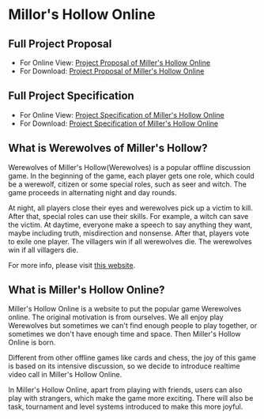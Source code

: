 # Millor's Hollow Online

## Full Project Proposal

- For Online View: [Project Proposal of Miller's Hollow Online](https://github.com/TeamWerewolf/project-proposal/blob/master/project_proposal.pdf)
- For Download: [Project Proposal of Miller's Hollow Online](https://github.com/TeamWerewolf/project-proposal/raw/master/project_proposal.pdf)

## Full Project Specification

- For Online View: [Project Specification of Miller's Hollow Online](https://github.com/TeamWerewolf/project-specification/blob/master/project_specification.pdf)
- For Download: [Project Specification of Miller's Hollow Online](https://github.com/TeamWerewolf/project-specification/raw/master/project_specification.pdf)

## What is Werewolves of Miller's Hollow?
Werewolves of Miller's Hollow(Werewolves) is a popular offline discussion game. In the beginning of the game, each player gets one role, which could be a werewolf, citizen or some special roles, such as seer and witch. The game proceeds in alternating night and day rounds.

At night, all players close their eyes and werewolves pick up a victim to kill. After that, special roles can use their skills. For example, a witch can save the victim. At daytime, everyone make a speech to say anything they want, maybe including truth, misdirection and nonsense. After that, players vote to exile one player. The villagers win if all werewolves die. The werewolves win if all villagers die.

For more info, please visit [this website](http://www.playful-pedagogy.org/the-werewolves-of-millers-hollow.html).

## What is Miller's Hollow Online?
Miller's Hollow Online is a website to put the popular game Werewolves online. The original motivation is from ourselves. We all enjoy play Werewolves but sometimes we can't find enough people to play together, or sometimes we don't have enough time and space. Then Miller's Hollow Online is born.

Different from other offline games like cards and chess, the joy of this game is based on its intensive discussion, so we decide to introduce realtime video call in Miller's Hollow Online.

In Miller's Hollow Online, apart from playing with friends, users can also play with strangers, which make the game more exciting. There will also be task, tournament and level systems introduced to make this more joyful.
